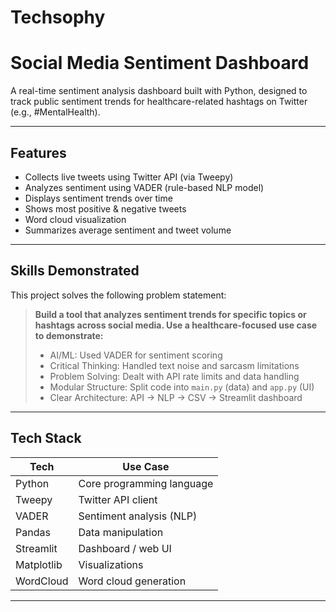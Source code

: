 # Techsophy
# Social Media Sentiment Dashboard

A real-time sentiment analysis dashboard built with Python, designed to track public sentiment trends for healthcare-related hashtags on Twitter (e.g., #MentalHealth).

---

## Features

- Collects live tweets using Twitter API (via Tweepy)
- Analyzes sentiment using VADER (rule-based NLP model)
- Displays sentiment trends over time
- Shows most positive & negative tweets
- Word cloud visualization
- Summarizes average sentiment and tweet volume

---

## Skills Demonstrated

This project solves the following problem statement:

> **Build a tool that analyzes sentiment trends for specific topics or hashtags across social media. Use a healthcare-focused use case to demonstrate:**
>
> - AI/ML: Used VADER for sentiment scoring
> - Critical Thinking: Handled text noise and sarcasm limitations
> - Problem Solving: Dealt with API rate limits and data handling
> - Modular Structure: Split code into `main.py` (data) and `app.py` (UI)
> - Clear Architecture: API → NLP → CSV → Streamlit dashboard

---

## Tech Stack

| Tech        | Use Case                         |
|-------------|----------------------------------|
| Python      | Core programming language        |
| Tweepy      | Twitter API client               |
| VADER       | Sentiment analysis (NLP)         |
| Pandas      | Data manipulation                |
| Streamlit   | Dashboard / web UI               |
| Matplotlib  | Visualizations                   |
| WordCloud   | Word cloud generation            |

---
